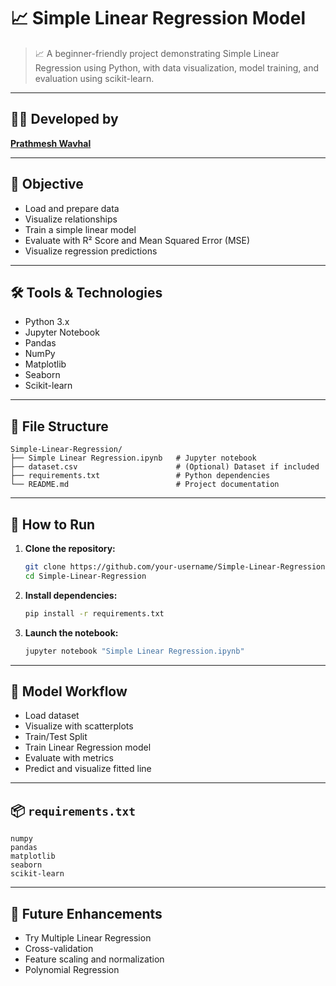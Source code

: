 
# 📈 Simple Linear Regression Model

> 📈 A beginner-friendly project demonstrating Simple Linear Regression using Python, with data visualization, model training, and evaluation using scikit-learn.

---

## 👨‍💻 Developed by
**[Prathmesh Wavhal](https://github.com/pw-5214)**  

---

## 🧠 Objective

- Load and prepare data
- Visualize relationships
- Train a simple linear model
- Evaluate with R² Score and Mean Squared Error (MSE)
- Visualize regression predictions

---

## 🛠️ Tools & Technologies

- Python 3.x
- Jupyter Notebook
- Pandas
- NumPy
- Matplotlib
- Seaborn
- Scikit-learn

---

## 📁 File Structure

```
Simple-Linear-Regression/
├── Simple Linear Regression.ipynb   # Jupyter notebook
├── dataset.csv                      # (Optional) Dataset if included
├── requirements.txt                 # Python dependencies
└── README.md                        # Project documentation
```

---

## 🚀 How to Run

1. **Clone the repository:**
   ```bash
   git clone https://github.com/your-username/Simple-Linear-Regression.git
   cd Simple-Linear-Regression
   ```

2. **Install dependencies:**
   ```bash
   pip install -r requirements.txt
   ```

3. **Launch the notebook:**
   ```bash
   jupyter notebook "Simple Linear Regression.ipynb"
   ```

---

## 🧪 Model Workflow

- Load dataset
- Visualize with scatterplots
- Train/Test Split
- Train Linear Regression model
- Evaluate with metrics
- Predict and visualize fitted line

---


## 📦 `requirements.txt`

```
numpy
pandas
matplotlib
seaborn
scikit-learn
```

---

## 📌 Future Enhancements

- Try Multiple Linear Regression
- Cross-validation
- Feature scaling and normalization
- Polynomial Regression
